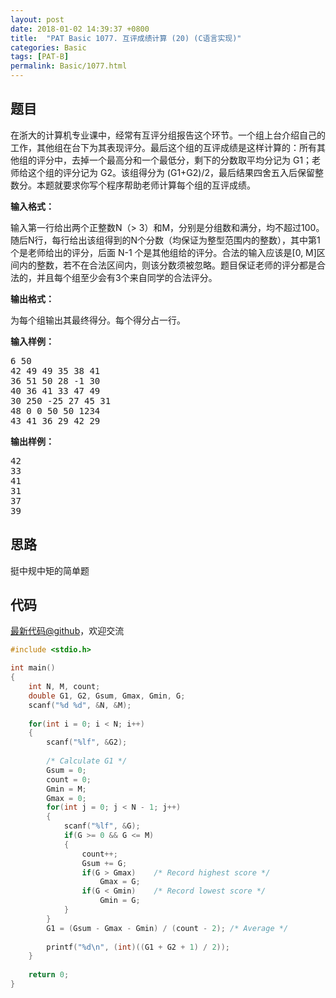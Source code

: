 ```yaml
---
layout: post
date: 2018-01-02 14:39:37 +0800
title:  "PAT Basic 1077. 互评成绩计算 (20) (C语言实现)"
categories: Basic
tags: [PAT-B]
permalink: Basic/1077.html
---
```


## 题目

<div id="problemContent">
<p>在浙大的计算机专业课中，经常有互评分组报告这个环节。一个组上台介绍自己的工作，其他组在台下为其表现评分。最后这个组的互评成绩是这样计算的：所有其他组的评分中，去掉一个最高分和一个最低分，剩下的分数取平均分记为 G1；老师给这个组的评分记为 G2。该组得分为 (G1+G2)/2，最后结果四舍五入后保留整数分。本题就要求你写个程序帮助老师计算每个组的互评成绩。
</p>
<p><b>
输入格式：
</b></p>
<p>
输入第一行给出两个正整数N（&gt; 3）和M，分别是分组数和满分，均不超过100。随后N行，每行给出该组得到的N个分数（均保证为整型范围内的整数），其中第1个是老师给出的评分，后面 N-1 个是其他组给的评分。合法的输入应该是[0, M]区间内的整数，若不在合法区间内，则该分数须被忽略。题目保证老师的评分都是合法的，并且每个组至少会有3个来自同学的合法评分。
</p>
<p><b>
输出格式：
</b></p>
<p>
为每个组输出其最终得分。每个得分占一行。
</p>
<b>输入样例：</b><pre>
6 50
42 49 49 35 38 41
36 51 50 28 -1 30
40 36 41 33 47 49
30 250 -25 27 45 31
48 0 0 50 50 1234
43 41 36 29 42 29
</pre>
<b>输出样例：</b><pre>
42
33
41
31
37
39
</pre>
</div>

## 思路

挺中规中矩的简单题

## 代码

[最新代码@github](https://github.com/OliverLew/PAT/blob/master/PATBasic/1077.c)，欢迎交流
```c
#include <stdio.h>

int main()
{
    int N, M, count;
    double G1, G2, Gsum, Gmax, Gmin, G;
    scanf("%d %d", &N, &M);
    
    for(int i = 0; i < N; i++)
    {
        scanf("%lf", &G2);
        
        /* Calculate G1 */
        Gsum = 0;
        count = 0;
        Gmin = M;
        Gmax = 0;
        for(int j = 0; j < N - 1; j++)
        {
            scanf("%lf", &G);
            if(G >= 0 && G <= M)
            {
                count++;
                Gsum += G;
                if(G > Gmax)    /* Record highest score */
                    Gmax = G;
                if(G < Gmin)    /* Record lowest score */
                    Gmin = G;
            }
        }
        G1 = (Gsum - Gmax - Gmin) / (count - 2); /* Average */
        
        printf("%d\n", (int)((G1 + G2 + 1) / 2));
    }
    
    return 0;
}

```